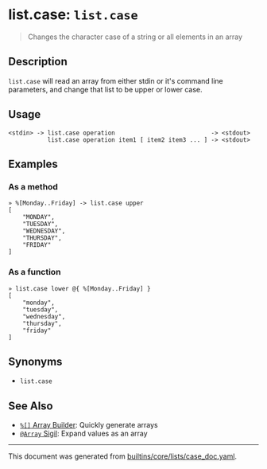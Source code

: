 # list.case: `list.case` 

> Changes the character case of a string or all elements in an array

## Description

`list.case` will read an array from either stdin or it's command line
parameters, and change that list to be upper or lower case.

## Usage

```
<stdin> -> list.case operation                           -> <stdout>
           list.case operation item1 [ item2 item3 ... ] -> <stdout>
```

## Examples

### As a method

```
» %[Monday..Friday] -> list.case upper
[
    "MONDAY",
    "TUESDAY",
    "WEDNESDAY",
    "THURSDAY",
    "FRIDAY"
]
```

### As a function

```
» list.case lower @{ %[Monday..Friday] }
[
    "monday",
    "tuesday",
    "wednesday",
    "thursday",
    "friday"
]
```

## Synonyms

* `list.case`


## See Also

* [`%[]` Array Builder](../parser/create-array.md):
  Quickly generate arrays
* [`@Array` Sigil](../parser/array.md):
  Expand values as an array

<hr/>

This document was generated from [builtins/core/lists/case_doc.yaml](https://github.com/lmorg/murex/blob/master/builtins/core/lists/case_doc.yaml).